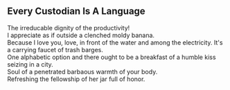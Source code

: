 Every Custodian Is A Language
-----------------------------
The irreducable dignity of the productivity!  
I appreciate as if outside a clenched moldy banana.  
Because I love you, love, in front of the water and among the electricity. It's a carrying faucet of trash barges.  
One alphabetic option and there ought to be a breakfast of a humble kiss seizing in a city.  
Soul of a penetrated barbaous warmth of your body.  
Refreshing the fellowship of her jar full of honor.  
